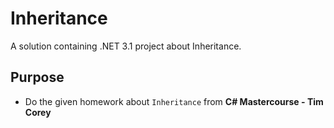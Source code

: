 # Inheritance
A solution containing .NET 3.1 project about Inheritance.

## Purpose
- Do the given homework about `Inheritance` from **C# Mastercourse - Tim Corey**